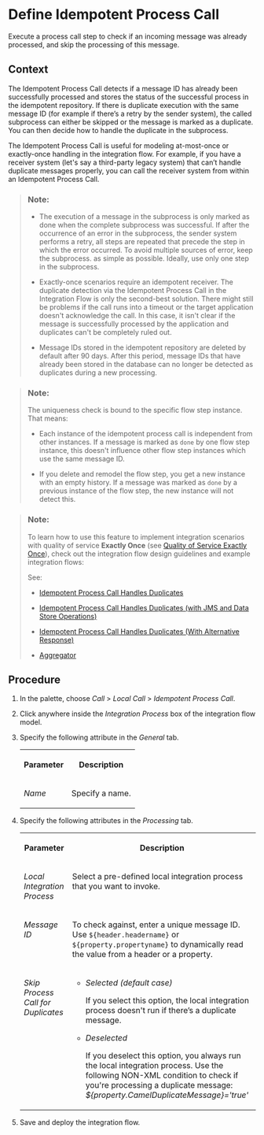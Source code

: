 <!-- loio84c85d753dcd4400a440fb1915899b72 -->

# Define Idempotent Process Call

Execute a process call step to check if an incoming message was already processed, and skip the processing of this message.



## Context

The Idempotent Process Call detects if a message ID has already been successfully processed and stores the status of the successful process in the idempotent repository. If there is duplicate execution with the same message ID \(for example if there’s a retry by the sender system\), the called subprocess can either be skipped or the message is marked as a duplicate. You can then decide how to handle the duplicate in the subprocess.

The Idempotent Process Call is useful for modeling at-most-once or exactly-once handling in the integration flow. For example, if you have a receiver system \(let's say a third-party legacy system\) that can’t handle duplicate messages properly, you can call the receiver system from within an Idempotent Process Call.

> ### Note:  
> -   The execution of a message in the subprocess is only marked as done when the complete subprocess was successful. If after the occurrence of an error in the subprocess, the sender system performs a retry, all steps are repeated that precede the step in which the error occurred. To avoid multiple sources of error, keep the subprocess. as simple as possible. Ideally, use only one step in the subprocess.
> 
> -   Exactly-once scenarios require an idempotent receiver. The duplicate detection via the Idempotent Process Call in the Integration Flow is only the second-best solution. There might still be problems if the call runs into a timeout or the target application doesn't acknowledge the call. In this case, it isn't clear if the message is successfully processed by the application and duplicates can't be completely ruled out.
> -   Message IDs stored in the idempotent repository are deleted by default after 90 days. After this period, message IDs that have already been stored in the database can no longer be detected as duplicates during a new processing.

> ### Note:  
> The uniqueness check is bound to the specific flow step instance. That means:
> 
> -   Each instance of the idempotent process call is independent from other instances. If a message is marked as `done` by one flow step instance, this doesn't influence other flow step instances which use the same message ID.
> 
> -   If you delete and remodel the flow step, you get a new instance with an empty history. If a message was marked as `done` by a previous instance of the flow step, the new instance will not detect this.

> ### Note:  
> To learn how to use this feature to implement integration scenarios with quality of service **Exactly Once** \(see [Quality of Service Exactly Once](quality-of-service-exactly-once-f96cf27.md)\), check out the integration flow design guidelines and example integration flows:
> 
> See:
> 
> -   [Idempotent Process Call Handles Duplicates](idempotent-process-call-handles-duplicates-da18f73.md)
> 
> -   [Idempotent Process Call Handles Duplicates \(with JMS and Data Store Operations\)](idempotent-process-call-handles-duplicates-with-jms-and-data-store-operations-727724f.md)
> 
> -   [Idempotent Process Call Handles Duplicates \(With Alternative Response\)](idempotent-process-call-handles-duplicates-with-alternative-response-a870621.md)
> 
> -   [Aggregator](aggregator-86f97fd.md)



## Procedure

1.  In the palette, choose *Call* \> *Local Call* \> *Idempotent Process Call*.

2.  Click anywhere inside the *Integration Process* box of the integration flow model.

3.  Specify the following attribute in the *General* tab.


    <table>
    <tr>
    <th valign="top">

    Parameter
    
    </th>
    <th valign="top">

    Description
    
    </th>
    </tr>
    <tr>
    <td valign="top">
    
    *Name*
    
    </td>
    <td valign="top">
    
    Specify a name.
    
    </td>
    </tr>
    </table>
    
4.  Specify the following attributes in the *Processing* tab.


    <table>
    <tr>
    <th valign="top">

    Parameter
    
    </th>
    <th valign="top">

    Description
    
    </th>
    </tr>
    <tr>
    <td valign="top">
    
    *Local Integration Process* 
    
    </td>
    <td valign="top">
    
    Select a pre-defined local integration process that you want to invoke.
    
    </td>
    </tr>
    <tr>
    <td valign="top">
    
    *Message ID* 
    
    </td>
    <td valign="top">
    
    To check against, enter a unique message ID. Use `${header.headername}` or `${property.propertyname}` to dynamically read the value from a header or a property.
    
    </td>
    </tr>
    <tr>
    <td valign="top">
    
    *Skip Process Call for Duplicates* 
    
    </td>
    <td valign="top">
    
    -   *Selected \(default case\)*

        If you select this option, the local integration process doesn't run if there’s a duplicate message.


    -   *Deselected*

        If you deselect this option, you always run the local integration process. Use the following NON-XML condition to check if you're processing a duplicate message: *$\{property.CamelDuplicateMessage\}='true'*



    
    </td>
    </tr>
    </table>
    
5.  Save and deploy the integration flow.


